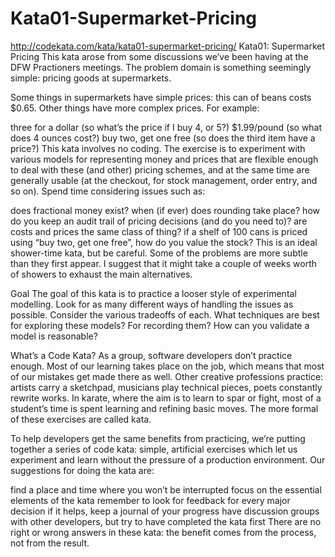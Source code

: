 # Kata01-Supermarket-Pricing
http://codekata.com/kata/kata01-supermarket-pricing/
Kata01: Supermarket Pricing
This kata arose from some discussions we’ve been having at the DFW Practioners meetings. The problem domain is something seemingly simple: pricing goods at supermarkets.

Some things in supermarkets have simple prices: this can of beans costs $0.65. Other things have more complex prices. For example:

three for a dollar (so what’s the price if I buy 4, or 5?)
$1.99/pound (so what does 4 ounces cost?)
buy two, get one free (so does the third item have a price?)
This kata involves no coding. The exercise is to experiment with various models for representing money and prices that are flexible enough to deal with these (and other) pricing schemes, and at the same time are generally usable (at the checkout, for stock management, order entry, and so on). Spend time considering issues such as:

does fractional money exist?
when (if ever) does rounding take place?
how do you keep an audit trail of pricing decisions (and do you need to)?
are costs and prices the same class of thing?
if a shelf of 100 cans is priced using “buy two, get one free”, how do you value the stock?
This is an ideal shower-time kata, but be careful. Some of the problems are more subtle than they first appear. I suggest that it might take a couple of weeks worth of showers to exhaust the main alternatives.

Goal
The goal of this kata is to practice a looser style of experimental modelling. Look for as many different ways of handling the issues as possible. Consider the various tradeoffs of each. What techniques are best for exploring these models? For recording them? How can you validate a model is reasonable?

What’s a Code Kata?
As a group, software developers don’t practice enough. Most of our learning takes place on the job, which means that most of our mistakes get made there as well. Other creative professions practice: artists carry a sketchpad, musicians play technical pieces, poets constantly rewrite works. In karate, where the aim is to learn to spar or fight, most of a student’s time is spent learning and refining basic moves. The more formal of these exercises are called kata.

To help developers get the same benefits from practicing, we’re putting together a series of code kata: simple, artificial exercises which let us experiment and learn without the pressure of a production environment. Our suggestions for doing the kata are:

find a place and time where you won’t be interrupted
focus on the essential elements of the kata
remember to look for feedback for every major decision
if it helps, keep a journal of your progress
have discussion groups with other developers, but try to have completed the kata first
There are no right or wrong answers in these kata: the benefit comes from the process, not from the result.
